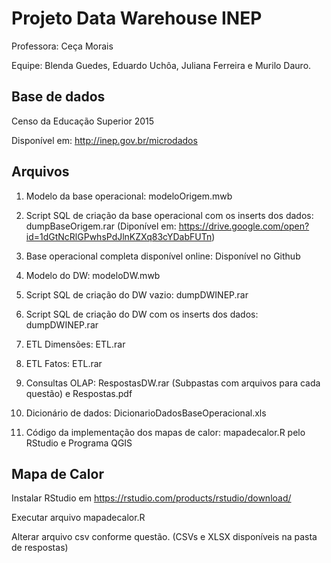 # Projeto Data Warehouse INEP
Professora: Ceça Morais

Equipe: Blenda Guedes, Eduardo Uchôa, Juliana Ferreira e Murilo Dauro.

## Base de dados
Censo da Educação Superior 2015

Disponível em: http://inep.gov.br/microdados

## Arquivos
1. Modelo da base operacional: modeloOrigem.mwb

2. Script SQL de criação da base operacional com os inserts dos dados: dumpBaseOrigem.rar (Diponível em: https://drive.google.com/open?id=1dGtNcRlGPwhsPdJlnKZXq83cYDabFUTn)

3. Base operacional completa disponível online: Disponível no Github

4. Modelo do DW: modeloDW.mwb

5. Script SQL de criação do DW vazio: dumpDWINEP.rar

6. Script SQL de criação do DW com os inserts dos dados: dumpDWINEP.rar

7. ETL Dimensões: ETL.rar

8. ETL Fatos: ETL.rar

9. Consultas OLAP: RespostasDW.rar (Subpastas com arquivos para cada questão) e Respostas.pdf

10. Dicionário de dados: DicionarioDadosBaseOperacional.xls

11. Código da implementação dos mapas de calor: mapadecalor.R pelo RStudio e Programa QGIS


## Mapa de Calor
Instalar RStudio em https://rstudio.com/products/rstudio/download/

Executar arquivo mapadecalor.R

Alterar arquivo csv conforme questão. (CSVs e XLSX disponíveis na pasta de respostas)
